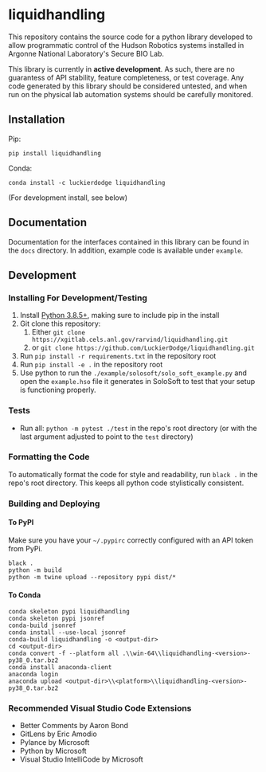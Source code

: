 # liquidhandling

This repository contains the source code for a python library developed to allow programmatic control of the Hudson Robotics systems installed in Argonne National Laboratory's Secure BIO Lab.

This library is currently in **active development**. As such, there are no guarantess of API stability, feature completeness, or test coverage. Any code generated by this library should be considered untested, and when run on the physical lab automation systems should be carefully monitored.

## Installation

Pip:

`pip install liquidhandling`

Conda:

`conda install -c luckierdodge liquidhandling`

(For development install, see below)

## Documentation

Documentation for the interfaces contained in this library can be found in the `docs` directory. In addition, example code is available under `example`.

## Development

### Installing For Development/Testing

1. Install [Python 3.8.5+](https://www.python.org/downloads/), making sure to include pip in the install
1. Git clone this repository:
    1. Either `git clone https://xgitlab.cels.anl.gov/rarvind/liquidhandling.git`
    1. or `git clone https://github.com/LuckierDodge/liquidhandling.git`
1. Run `pip install -r requirements.txt` in the repository root
1. Run `pip install -e .` in the repository root
1. Use python to run the `./example/solosoft/solo_soft_example.py` and open the `example.hso` file it generates in SoloSoft to test that your setup is functioning properly.

### Tests

* Run all: `python -m pytest ./test` in the repo's root directory (or with the last argument adjusted to point to the `test` directory)

### Formatting the Code

To automatically format the code for style and readability, run `black .` in the repo's root directory. This keeps all python code stylistically consistent.

### Building and Deploying

#### To PyPI

Make sure you have your `~/.pypirc` correctly configured with an API token from PyPi.

```
black .
python -m build
python -m twine upload --repository pypi dist/*
```

#### To Conda


```
conda skeleton pypi liquidhandling
conda skeleton pypi jsonref
conda-build jsonref
conda install --use-local jsonref
conda-build liquidhandling -o <output-dir>
cd <output-dir>
conda convert -f --platform all .\\win-64\\liquidhandling-<version>-py38_0.tar.bz2
conda install anaconda-client
anaconda login
anaconda upload <output-dir>\\<platform>\\liquidhandling-<version>-py38_0.tar.bz2
```

### Recommended Visual Studio Code Extensions

* Better Comments by Aaron Bond
* GitLens by Eric Amodio
* Pylance by Microsoft
* Python by Microsoft
* Visual Studio IntelliCode by Microsoft